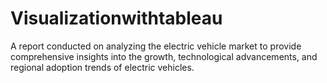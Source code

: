 # Visualizationwithtableau
A report conducted on analyzing the electric vehicle market to provide comprehensive insights into the growth, technological advancements, and regional adoption trends of electric vehicles.
